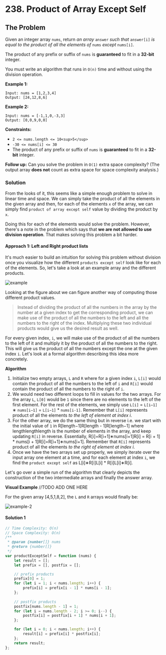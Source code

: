 # 238. Product of Array Except Self

## The Problem

Given an integer array `nums`, return _an array_ `answer` _such that_ `answer[i]` _is equal to the product of all the elements of_ `nums` _except_ `nums[i]`.
  
The product of any prefix or suffix of `nums` is **guaranteed** to fit in a **32-bit** integer.
  
You must write an algorithm that runs in `O(n)` time and without using the division operation.

**Example 1:**
  
```
Input: nums = [1,2,3,4]
Output: [24,12,8,6]

```

**Example 2:**
  
```
Input: nums = [-1,1,0,-3,3]
Output: [0,0,9,0,0]

```

**Constraints:**
  
-   `2 <= nums.length <= 10<sup>5</sup>`
-   `-30 <= nums[i] <= 30`
-   The product of any prefix or suffix of `nums` is **guaranteed** to fit in a **32-bit** integer.
  
**Follow up:** Can you solve the problem in `O(1)` extra space complexity? (The output array **does not** count as extra space for space complexity analysis.)

### Solution

From the looks of it, this seems like a simple enough problem to solve in linear time and space. We can simply take the product of all the elements in the given array and then, for each of the elements `x` of the array, we can simply find `product of array except self` value by dividing the product by `x`.
  
Doing this for each of the elements would solve the problem. However, there's a note in the problem which says that **we are not allowed to use division operation**. That makes solving this problem a bit harder.

#### Approach 1: Left and Right product lists

It's much easier to build an intuition for solving this problem without division once you visualize how the different `products except self` look like for each of the elements. So, let's take a look at an example array and the different products.
  
![example](https://leetcode.com/problems/product-of-array-except-self/Figures/238/diag-1.png)
  
Looking at the figure about we can figure another way of computing those different product values.
  
> Instead of dividing the product of all the numbers in the array by the number at a given index to get the corresponding product, we can make use of the product of all the numbers to the left and all the numbers to the right of the index. Multiplying these two individual products would give us the desired result as well.
  
For every given index, `i`, we will make use of the product of all the numbers to the left of it and multiply it by the product of all the numbers to the right. This will give us the product of all the numbers except the one at the given index `i`. Let's look at a formal algorithm describing this idea more concretely.

**Algorithm**
  
1.  Initialize two empty arrays, `L` and `R` where for a given index `i`, `L[i]` would contain the product of all the numbers to the left of `i` and `R[i]` would contain the product of all the numbers to the right of `i`.
2.  We would need two different loops to fill in values for the two arrays. For the array `L`, `L[0]` would be `1` since there are no elements to the left of the first element.
    For the rest of the elements, we simply use `L[i]` = `L[i−1]` ∗  `nums[i−1]` = `L[i−1]` * `nums[i-1]`. Remember that `L[i]` represents product of all the elements _to the left of element at index i_.
3.  For the other array, we do the same thing but in reverse i.e. we start with the initial value of `1` in R\[length−1\]R\[length - 1\]R\[length−1\] where lengthlengthlength is the number of elements in the array, and keep updating `R[i]` in reverse. Essentially, R\[i\]=R\[i+1\]∗nums\[i+1\]R\[i\] = R\[i + 1\] \* nums\[i + 1\]R\[i\]\=R\[i+1\]∗nums\[i+1\]. Remember that `R[i]` represents product of all the elements _to the right of element at index i_.
4.  Once we have the two arrays set up properly, we simply iterate over the input array one element at a time, and for each element at index `i`, we find the `product except self` as L\[i\]∗R\[i\]L\[i\] \* R\[i\]L\[i\]∗R\[i\].

Let's go over a simple run of the algorithm that clearly depicts the construction of the two intermediate arrays and finally the answer array.
  
**Visual Example**
//TODO ADD ONE HERE

For the given array \[4,5,1,8,2\], the `L` and `R` arrays would finally be:
  
![example-2](https://leetcode.com/problems/product-of-array-except-self/Figures/238/products.png)


#### Solution 1
```javascript
// Time Complexity: O(n)
// Space Complexity: O(n)
/**
 * @param {number[]} nums
 * @return {number[]}
 */
var productExceptSelf = function (nums) {
    let result = [];
    let prefix = [], postfix = [];

    // prefix products
    prefix[0] = 1;
    for (let i = 1; i < nums.length; i++) {
        prefix[i] = prefix[i - 1] * nums[i - 1];
    };
 
    // postfix products
    postfix[nums.length - 1] = 1;
    for (let i = nums.length - 2; i >= 0; i--) {
        postfix[i] = postfix[i + 1] * nums[i + 1];
    };

    for (let i = 0; i < nums.length; i++) {
        result[i] = prefix[i] * postfix[i];
    };
    return result;
};
```
